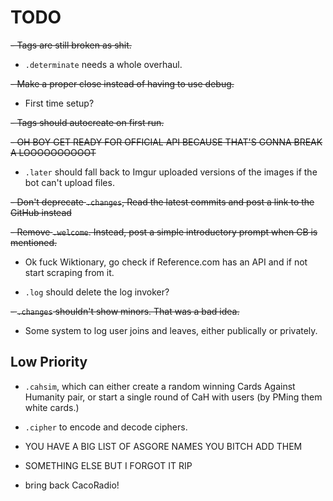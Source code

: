 # TODO

 ~~- Tags are still broken as shit.~~

 - `.determinate` needs a whole overhaul.

 ~~- Make a proper close instead of having to use debug.~~

 - First time setup?

 ~~- Tags should autocreate on first run.~~

 ~~- OH BOY GET READY FOR OFFICIAL API BECAUSE THAT'S GONNA BREAK A LOOOOOOOOOOT~~

 - `.later` should fall back to Imgur uploaded versions of the images if the bot can't upload files.

 ~~- Don't deprecate `.changes`, Read the latest commits and post a link to the GitHub instead~~

 ~~- Remove `.welcome`. Instead, post a simple introductory prompt when CB is mentioned.~~

 - Ok fuck Wiktionary, go check if Reference.com has an API and if not start scraping from it.

 - `.log` should delete the log invoker?

 ~~- `.changes` shouldn't show minors. That was a bad idea.~~

 - Some system to log user joins and leaves, either publically or privately.

## Low Priority

 - `.cahsim`, which can either create a random winning Cards Against Humanity  pair, or start a single round of CaH with users (by PMing them white cards.)

 - `.cipher` to encode and decode ciphers.

 - YOU HAVE A BIG LIST OF ASGORE NAMES YOU BITCH ADD THEM

 - SOMETHING ELSE BUT I FORGOT IT RIP

 - bring back CacoRadio!

